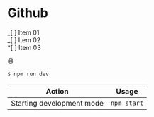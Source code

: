 # Github

_[ ] Item 01  
_[ ] Item 02  
\*[ ] Item 03

:smile:

```bash
$ npm run dev
```

| Action                    | Usage       |
| ------------------------- | ----------- |
| Starting development mode | `npm start` |
